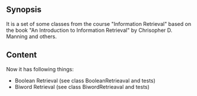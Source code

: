 ## Synopsis

It is a set of some classes from the course "Information Retrieval" based on the book "An Introduction to Information Retrieval" by Chrisopher D. Manning and others.

## Content
Now it has following things:
* Boolean Retrieval (see class BooleanRetrieaval and tests)
* Biword Retrieval (see class BiwordRetrieaval and tests)